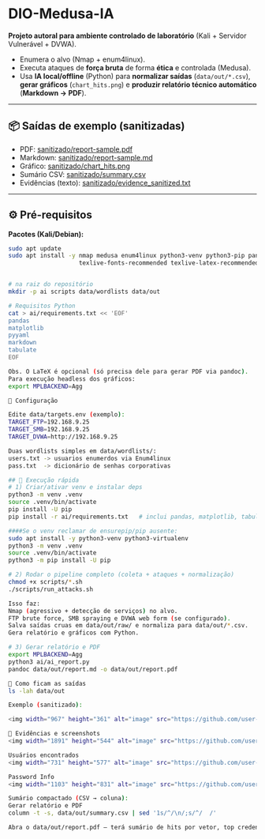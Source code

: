 # DIO-Medusa-IA

**Projeto autoral para ambiente controlado de laboratório** (Kali + Servidor Vulnerável + DVWA).
- Enumera o alvo (Nmap + enum4linux).
- Executa ataques de **força bruta** de forma **ética** e controlada (Medusa).
- Usa **IA local/offline** (Python) para **normalizar saídas** (`data/out/*.csv`), **gerar gráficos** (`chart_hits.png`) e **produzir relatório técnico automático** (**Markdown → PDF**).

---

## 📦 Saídas de exemplo (sanitizadas)
- PDF: [sanitizado/report-sample.pdf](sanitizado/report-sample.pdf)  
- Markdown: [sanitizado/report-sample.md](sanitizado/report-sample.md)  
- Gráfico: [sanitizado/chart_hits.png](sanitizado/chart_hits.png)  
- Sumário CSV: [sanitizado/summary.csv](sanitizado/summary.csv)  
- Evidências (texto): [sanitizado/evidence_sanitized.txt](sanitizado/evidence_sanitized.txt)

---

## ⚙️ Pré-requisitos

**Pacotes (Kali/Debian):**
```bash
sudo apt update
sudo apt install -y nmap medusa enum4linux python3-venv python3-pip pandoc \
                    texlive-fonts-recommended texlive-latex-recommended texlive-latex-extra


# na raiz do repositório
mkdir -p ai scripts data/wordlists data/out

# Requisitos Python
cat > ai/requirements.txt << 'EOF'
pandas
matplotlib
pyyaml
markdown
tabulate
EOF

Obs. O LaTeX é opcional (só precisa dele para gerar PDF via pandoc).
Para execução headless dos gráficos:
export MPLBACKEND=Agg

🔧 Configuração

Edite data/targets.env (exemplo):
TARGET_FTP=192.168.9.25
TARGET_SMB=192.168.9.25
TARGET_DVWA=http://192.168.9.25

Duas wordlists simples em data/wordlists/:
users.txt -> usuarios enumerdos via Enum4linux
pass.txt  -> dicionário de senhas corporativas

## 🚀 Execução rápida
# 1) Criar/ativar venv e instalar deps
python3 -m venv .venv
source .venv/bin/activate
pip install -U pip
pip install -r ai/requirements.txt   # inclui pandas, matplotlib, tabulate, pyyaml, markdown

####Se o venv reclamar de ensurepip/pip ausente:
sudo apt install -y python3-venv python3-virtualenv
python3 -m venv .venv
source .venv/bin/activate
python3 -m pip install -U pip

# 2) Rodar o pipeline completo (coleta + ataques + normalização)
chmod +x scripts/*.sh
./scripts/run_attacks.sh

Isso faz:
Nmap (agressivo + detecção de serviços) no alvo.
FTP brute force, SMB spraying e DVWA web form (se configurado).
Salva saídas cruas em data/out/raw/ e normaliza para data/out/*.csv.
Gera relatório e gráficos com Python.

# 3) Gerar relatório e PDF
export MPLBACKEND=Agg
python3 ai/ai_report.py
pandoc data/out/report.md -o data/out/report.pdf

🔎 Como ficam as saídas
ls -lah data/out

Exemplo (sanitizado):

<img width="967" height="361" alt="image" src="https://github.com/user-attachments/assets/5c6f37f0-9851-4de3-8b89-9f4bba319014" />

📸 Evidências e screenshots
<img width="1891" height="544" alt="image" src="https://github.com/user-attachments/assets/72d08fa8-4e20-4946-a5c2-524c6f50eaf2" />

Usuários encontrados
<img width="731" height="577" alt="image" src="https://github.com/user-attachments/assets/87eb7504-ea89-4f99-bde2-876c8e9335cd" />

Password Info
<img width="1103" height="831" alt="image" src="https://github.com/user-attachments/assets/7997b2ec-b41c-4954-8a96-6773e0282da6" />

Sumário compactado (CSV → coluna):
Gerar relatório e PDF
column -t -s, data/out/summary.csv | sed '1s/^/\n/;s/^/  /'

Abra o data/out/report.pdf — terá sumário de hits por vetor, top credenciais e gráficos.
